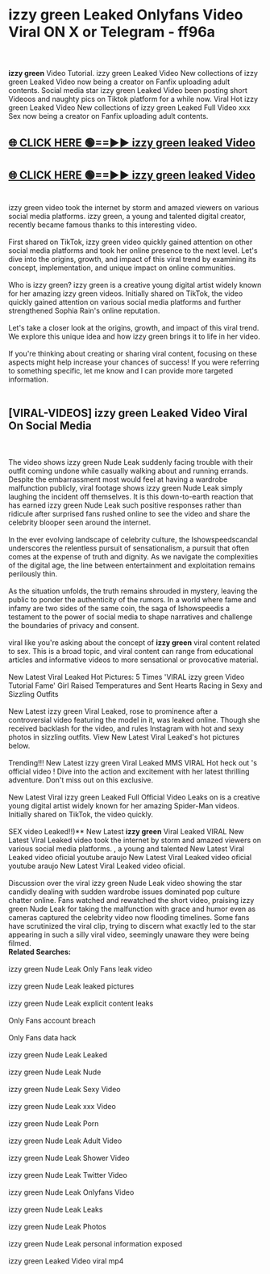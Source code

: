<h1> izzy green Leaked Onlyfans Video Viral ON X or Telegram - ff96a </h1>

# 
<br>
<strong>izzy green</strong> Video Tutorial. izzy green Leaked Video New collections of  izzy green Leaked Video now being a creator on Fanfix uploading adult contents. Social media star izzy green Leaked Video been posting short Videoos and naughty pics on Tiktok platform for a while now. Viral Hot izzy green Leaked Video New collections of izzy green Leaked Full Video xxx Sex now being a creator on Fanfix uploading adult contents.
<br>

## [🌐 CLICK HERE 🟢==►► izzy green leaked Video ](https://onlyclips.site?title=izzy_green&ref=git)


## [🌐 CLICK HERE 🟢==►► izzy green leaked Video ](https://onlyclips.site?title=izzy_green&ref=git)

<br>
izzy green video took the internet by storm and amazed viewers on various social media platforms. izzy green, a young and talented digital creator, recently became famous thanks to this interesting video.
<br><br>
First shared on TikTok, izzy green video quickly gained attention on other social media platforms and took her online presence to the next level. Let's dive into the origins, growth, and impact of this viral trend by examining its concept, implementation, and unique impact on online communities.
<br><br>
Who is izzy green? izzy green is a creative young digital artist widely known for her amazing izzy green videos. Initially shared on TikTok, the video quickly gained attention on various social media platforms and further strengthened Sophia Rain's online reputation.
<br><br>
Let's take a closer look at the origins, growth, and impact of this viral trend. We explore this unique idea and how izzy green brings it to life in her video.
<br><br>
If you're thinking about creating or sharing viral content, focusing on these aspects might help increase your chances of success! If you were referring to something specific, let me know and I can provide more targeted information.
<br><br>
<h2>[VIRAL-VIDEOS] izzy green Leaked Video Viral On Social Media</h2>
<br><br>
The video shows izzy green Nude Leak suddenly facing trouble with their outfit coming undone while casually walking about and running errands. Despite the embarrassment most would feel at having a wardrobe malfunction publicly, viral footage shows izzy green Nude Leak simply laughing the incident off themselves. It is this down-to-earth reaction that has earned izzy green Nude Leak such positive responses rather than ridicule after surprised fans rushed online to see the video and share the celebrity blooper seen around the internet.
<br><br>
In the ever evolving landscape of celebrity culture, the Ishowspeedscandal underscores the relentless pursuit of sensationalism, a pursuit that often comes at the expense of truth and dignity. As we navigate the complexities of the digital age, the line between entertainment and exploitation remains perilously thin.
<br><br>
As the situation unfolds, the truth remains shrouded in mystery, leaving the public to ponder the authenticity of the rumors. In a world where fame and infamy are two sides of the same coin, the saga of Ishowspeedis a testament to the power of social media to shape narratives and challenge the boundaries of privacy and consent.
<br><br>
viral like you're asking about the concept of <strong>izzy green</strong> viral content related to sex. This is a broad topic, and viral content can range from educational articles and informative videos to more sensational or provocative material.
<br><br>
New Latest Viral Leaked Hot Pictures: 5 Times 'VIRAL izzy green Video Tutorial Fame' Girl Raised Temperatures and Sent Hearts Racing in Sexy and Sizzling Outfits
<br><br>
New Latest izzy green Viral Leaked, rose to prominence after a controversial video featuring the model in it, was leaked online. Though she received backlash for the video, and rules Instagram with hot and sexy photos in sizzling outfits. View New Latest Viral Leaked's hot pictures below.
<br><br>
Trending!!! New Latest izzy green Viral Leaked MMS VIRAL Hot heck out 's official video ! Dive into the action and excitement with her latest thrilling adventure. Don't miss out on this exclusive.
<br><br>
New Latest Viral izzy green Leaked Full Official Video Leaks on  is a creative young digital artist widely known for her amazing Spider-Man videos. Initially shared on TikTok, the video quickly.
<br><br>
SEX video Leaked!!)** New Latest <strong>izzy green</strong> Viral Leaked VIRAL New Latest Viral Leaked video took the internet by storm and amazed viewers on various social media platforms. , a young and talented New Latest Viral Leaked video oficial youtube araujo New Latest Viral Leaked video oficial youtube araujo New Latest Viral Leaked video oficial.
<br><br>
Discussion over the viral izzy green Nude Leak video showing the star candidly dealing with sudden wardrobe issues dominated pop culture chatter online. Fans watched and rewatched the short video, praising izzy green Nude Leak for taking the malfunction with grace and humor even as cameras captured the celebrity video now flooding timelines. Some fans have scrutinized the viral clip, trying to discern what exactly led to the star appearing in such a silly viral video, seemingly unaware they were being filmed.
<br>
<strong>Related Searches:</strong>
<br><br>
izzy green Nude Leak Only Fans leak video
<br><br>
izzy green Nude Leak leaked pictures
<br><br>
izzy green Nude Leak explicit content leaks
<br><br>
Only Fans account breach
<br><br>
Only Fans data hack
<br><br>
izzy green Nude Leak Leaked
<br><br>
izzy green Nude Leak Nude
<br><br>
izzy green Nude Leak Sexy Video
<br><br>
izzy green Nude Leak xxx Video
<br><br>
izzy green Nude Leak Porn
<br><br>
izzy green Nude Leak Adult Video
<br><br>
izzy green Nude Leak Shower Video
<br><br>
izzy green Nude Leak Twitter Video
<br><br>
izzy green Nude Leak Onlyfans Video
<br><br>
izzy green Nude Leak Leaks
<br><br>
izzy green Nude Leak Photos
<br><br>
izzy green Nude Leak personal information exposed
<br><br>
izzy green Leaked Video viral mp4